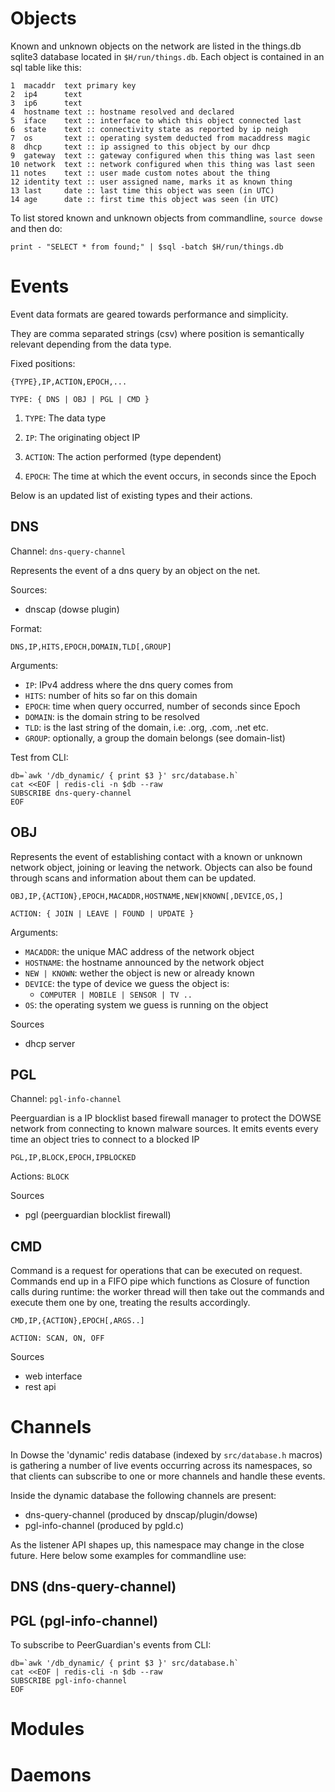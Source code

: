 # Objects

Known and unknown objects on the network are listed in the things.db sqlite3 database located in `$H/run/things.db`. Each object is contained in an sql table like this:

```
1  macaddr  text primary key
2  ip4      text
3  ip6      text
4  hostname text :: hostname resolved and declared
5  iface    text :: interface to which this object connected last
6  state    text :: connectivity state as reported by ip neigh
7  os       text :: operating system deducted from macaddress magic
8  dhcp     text :: ip assigned to this object by our dhcp
9  gateway  text :: gateway configured when this thing was last seen
10 network  text :: network configured when this thing was last seen
11 notes    text :: user made custom notes about the thing
12 identity text :: user assigned name, marks it as known thing
13 last     date :: last time this object was seen (in UTC)
14 age      date :: first time this object was seen (in UTC)
```

To list stored known and unknown objects from commandline, `source dowse` and then do:

```
print - "SELECT * from found;" | $sql -batch $H/run/things.db
```


# Events

Event data formats are geared towards performance and simplicity.

They are comma separated strings (csv) where position is semantically
relevant depending from the data type.

Fixed positions:
```
{TYPE},IP,ACTION,EPOCH,...

TYPE: { DNS | OBJ | PGL | CMD }
```

 1. `TYPE`: The data type

 2. `IP`: The originating object IP

 3. `ACTION`: The action performed (type dependent)

 4. `EPOCH`: The time at which the event occurs, in seconds since the Epoch

Below is an updated list of existing types and their actions.

## DNS

Channel: `dns-query-channel`

Represents the event of a dns query by an object on the net.

Sources:
- dnscap (dowse plugin)

Format:

```
DNS,IP,HITS,EPOCH,DOMAIN,TLD[,GROUP]

```


Arguments:
- `IP`: IPv4 address where the dns query comes from
- `HITS`: number of hits so far on this domain
- `EPOCH`: time when query occurred, number of seconds since Epoch
- `DOMAIN`: is the domain string to be resolved
- `TLD`: is the last string of the domain, i.e: .org, .com, .net etc.
- `GROUP`: optionally, a group the domain belongs (see domain-list)

Test from CLI:
```shell
db=`awk '/db_dynamic/ { print $3 }' src/database.h`
cat <<EOF | redis-cli -n $db --raw
SUBSCRIBE dns-query-channel
EOF
```


## OBJ

Represents the event of establishing contact with a known or unknown network object, joining or leaving the network. Objects can also be found through scans and information about them can be updated.

```
OBJ,IP,{ACTION},EPOCH,MACADDR,HOSTNAME,NEW|KNOWN[,DEVICE,OS,]

ACTION: { JOIN | LEAVE | FOUND | UPDATE }
```

Arguments:
- `MACADDR`: the unique MAC address of the network object
- `HOSTNAME`: the hostname announced by the network object
- `NEW | KNOWN`: wether the object is new or already known
- `DEVICE`: the type of device we guess the object is:
  - `COMPUTER | MOBILE | SENSOR | TV ..`
- `OS`: the operating system we guess is running on the object

Sources
- dhcp server


## PGL

Channel: `pgl-info-channel`

Peerguardian is a IP blocklist based firewall manager to protect the
DOWSE network from connecting to known malware sources. It emits
events every time an object tries to connect to a blocked IP

```
PGL,IP,BLOCK,EPOCH,IPBLOCKED
```

Actions: `BLOCK`

Sources
- pgl (peerguardian blocklist firewall)

## CMD

Command is a request for operations that can be executed on
request. Commands end up in a FIFO pipe which functions as Closure of
function calls during runtime: the worker thread will then take out
the commands and execute them one by one, treating the results
accordingly.

```
CMD,IP,{ACTION},EPOCH[,ARGS..]

ACTION: SCAN, ON, OFF
```

Sources
- web interface
- rest api

# Channels

In Dowse the 'dynamic' redis database (indexed by `src/database.h`
macros) is gathering a number of live events occurring across its
namespaces, so that clients can subscribe to one or more channels and
handle these events.

Inside the dynamic database the following channels are present:

- dns-query-channel (produced by dnscap/plugin/dowse)
- pgl-info-channel  (produced by pgld.c)

As the listener API shapes up, this namespace may change in the close
future. Here below some examples for commandline use:

## DNS (dns-query-channel)


## PGL (pgl-info-channel)

To subscribe to PeerGuardian's events from CLI:

```shell
db=`awk '/db_dynamic/ { print $3 }' src/database.h`
cat <<EOF | redis-cli -n $db --raw
SUBSCRIBE pgl-info-channel
EOF
```


# Modules

# Daemons
